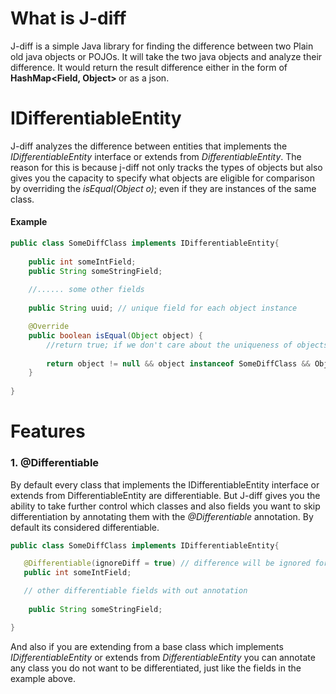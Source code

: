 # What is J-diff
J-diff is a simple Java library for finding the difference between two 
Plain old java objects or POJOs. It will take the two java objects and 
analyze their difference. It would return the result difference 
either in the form of <b>HashMap<Field, Object> </b> or as a json. 

# IDifferentiableEntity
J-diff analyzes the difference between entities that implements the
<i>IDifferentiableEntity</i> interface or extends from <i>DifferentiableEntity</i>.
The reason for this is because j-diff not only tracks the types of objects but also gives
you the capacity to specify what objects are eligible for comparison by overriding the <i>isEqual(Object o)</i>; 
even if they are instances of the same class. 

<h4>Example</h4>
<p>

```java
public class SomeDiffClass implements IDifferentiableEntity{
    
    public int someIntField;
    public String someStringField;
    
    //...... some other fields
    
    public String uuid; // unique field for each object instance

    @Override
    public boolean isEqual(Object object) {
        //return true; if we don't care about the uniqueness of objects
        
        return object != null && object instanceof SomeDiffClass && Objects.equals(((SomeDiffClass) object).uuid, uuid);
    }
    
}

```
 # Features
 
 <h3>1. @Differentiable </h3>
 By default every class that implements the IDifferentiableEntity interface or extends from DifferentiableEntity
 are differentiable. But J-diff gives you the ability to take further control which classes
 and also fields you want to skip differentiation by annotating them with the <i>@Differentiable</i>
 annotation. By default its considered differentiable.
 
 ```java
public class SomeDiffClass implements IDifferentiableEntity{

    @Differentiable(ignoreDiff = true) // difference will be ignored for this field
    public int someIntField;

    // other differentiable fields with out annotation
    
     public String someStringField;

}
 
 ```
 
 And also if you are extending from a base class which implements <i>IDifferentiableEntity</i>
 or extends from <i>DifferentiableEntity</i> you can annotate any class you do not want to be
 differentiated, just like the fields in the example above.
 